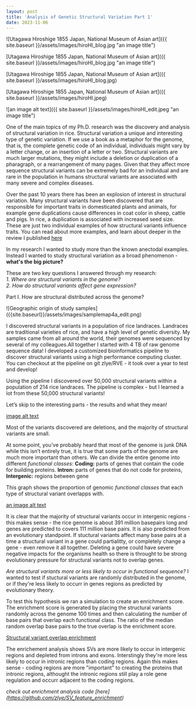 ```yaml
---
layout: post
title: 'Analysis of Genetic Structural Variation Part 1'
date: 2023-11-06
---
```


![Utagawa Hiroshige 1855 Japan, National Museum of Asian art]({{ site.baseurl }}/assets/images/hiroHI_blog.jpg "an image title")

[Utagawa Hiroshige 1855 Japan, National Museum of Asian art]({{ site.baseurl }}/assets/images/hiroHI_blog.jpg "an image title")

[Utagawa Hiroshige 1855 Japan, National Museum of Asian art]({{ site.baseurl }}/assets/images/hiroHI_blog.jpg)

[Utagawa Hiroshige 1855 Japan, National Museum of Asian art]({{ site.baseurl }}/assets/images/hiroHI.jpeg)

![an image alt text]({{ site.baseurl }}/assets/images/hiroHI_edit.jpeg "an image title")

One of the main topics of my Ph.D. research was the discovery and analysis of structural variation in rice. Structural variation a unique and interesting type of genetic variation. If we use a book as a metaphor for the genome, that is, the complete genetic code of an individual, individuals might vary by a letter change, or an insertion of a letter or two. Structural variants are much larger mutations, they might include a deletion or duplication of a pharagraph, or a rearrangement of many pages. Given that they affect more sequence structural variants can be extremely bad for an individual and are rare in the population in humans structural variants are associated with many severe and complex diseases.

Over the past 10 years there has been an explosion of interest in structural variation. Many structural variants have been discovered that are responsible for important traits in domesticated plants and animals, for example gene duplications cause differences in coat color in sheep, cattle and pigs. In rice, a duplication is associated with increased seed size. These are just two individual examples of how structural variants influence traits. 
You can read about more examples, and learn about deeper in the review I published [here](https://www.cell.com/trends/plant-science/fulltext/S1360-1385(19)30015-9?_returnURL=https%3A%2F%2Flinkinghub.elsevier.com%2Fretrieve%2Fpii%2FS1360138519300159%3Fshowall%3Dtrue#secsect0040)

In my research I wanted to study more than the known anectodal examples. Instead I wanted to study structural variation as a broad phenomenon - **what's the big picture?**

These are two key questions I answered through my research:  
*1. Where are structural variants in the genome?*  
*2. How do structural variants affect gene expression?*

Part I. How are structural distributed across the genome?

![Geographic origin of study samples] ({{site.baseurl}}/assets/images/samplemap4a_edit.png)

I discovered structural variants in a population of rice landraces. Landraces are traditional varieties of rice, and have a high level of genetic diversity. My samples came from all around the world, their genomes were sequenced by several of my colleagues.All together I started with 4 TB of raw genome sequence data! I developed a customized bioinformatics pipeline to discover structural variants using a high performance computing cluster. You can checkout at the pipeline on git zlye/RVE - it took over a year to test and develop!

Using the pipeline I discovered over 50,000 structural variants within a population of 214 rice landraces. The pipeline is complex - but I learned a lot from these 50,000 structural variants!

Let’s skip to the interesting parts - the results and what they mean!

[image alt text]({{site.baseurl}}/assets/images/SV_Size_dist_edit.jpg)

Most of the variants discovered are deletions, and the majority of structural variants are small.

At some point, you’ve probably heard that most of the genome is junk DNA while this isn’t entirely true, it is true that some parts of the genome are much more important than others.
We can divide the entire genome into different _functional classes_:
**Coding:** parts of genes that contain the code for building proteins. 
**Intron:** parts of genes that do not code for proteins,
**Intergenic:** regions between gene

This graph shows the proportion of genomic _functional classes_ that each type of structural variant overlapps with. 

[an image alt text]({{site.baseurl}}/assets/images/Fractions_edit2.jpg)

It is clear that the majority of structural variants occur in intergenic regions - this makes sense - the rice genome is about 391 million basepairs long and genes are predicted to covers 111 million base pairs. It is also predicted from an evolutionary standpoint. If stuctural variants affect many base pairs at a time a structural variant in a gene could partialitty, or completely change a gene - even remove it all together. Deleting a gene could have severe negative impacts for the organisms health so there is throught to be strong evolutionary pressure for structural variants not to overlap genes.

*Are structural variants more or less likely to occur in functional sequence?*
I wanted to test if stuctural variants are randomly distributed in the genome, or if they're less likely to occurr in genes regions as predicted by evolutionary theory.

To test this hypothesis we ran a simulation to create an enrichment score. The enrichment score is generated by placing the structural variants randomly across the genome 100 times and then calculating the number of base pairs that overlap each functional class. The ratio of the median random overlap base pairs to the true overlap is the enrichment score. 

[Structural variant overlap enrichment]({{site.baseurl}}/images/SV_overlap_enrichment_sim_result.jpg)

The enrichement analysis shows SVs are more likely to occur in intergenic regions and depleted from introns and exons. Interstingly they're more less likely to occur in intronic regions than coding regions. Again this makes sense - coding regions are more "important" to creating the proteins that intronic regions, althought the intronic regions still play a role gene regulation and occurr adjacent to the coding regions.

*check out enrichment analysis code [here] (https://github.com/zlye/SV_feature_enrichment)*
